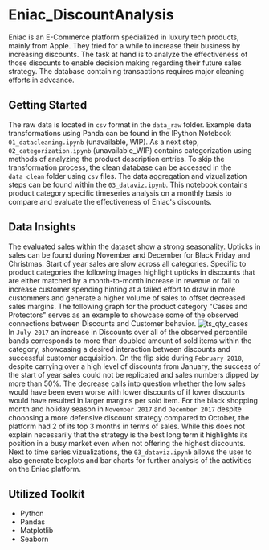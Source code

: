# Eniac_DiscountAnalysis
Eniac is an E-Commerce platform specialized in luxury tech products, mainly from Apple. They tried for a while to increase their business by increasing discounts. The task at hand is to analyze the effectiveness of those disocunts to enable decision making regarding their future sales strategy. The database containing transactions requires major cleaning efforts in advcance. 

## Getting Started
The raw data is located in `csv` format in the `data_raw` folder. Example data transformations using Panda can be found in the IPython Notebook `01_datacleaning.ipynb` (unavailable, WIP). As a next step, `02_categorization.ipynb` (unavailable_WIP) contains categorization using methods of analyzing the product description entries. To skip the transformation process, the clean database can be accessed in the `data_clean` folder using `csv` files. The data aggregation and vizualization steps can be found within the `03_dataviz.ipynb`. This notebook contains product category specific timeseries analysis on a monthly basis to compare and evaluate the effectiveness of Eniac's discounts. 

## Data Insights
The evaluated sales within the dataset show a strong seasonality. Upticks in sales can be found during November and December for Black Friday and Christmas. Start of year sales are slow across all categories. Specific to product categories the following images highlight upticks in discounts that are either matched by a month-to-month increase in revenue or fail to increase customer spending hinting at a failed effort to draw in more custommers and generate a higher volume of sales to offset decreased sales margins. The following graph for the product category "Cases and Protectors" serves as an example to showcase some of the observed connections between Discounts and Customer behavior.
![ts_qty_cases](https://github.com/user-attachments/assets/baea1dc2-3c7c-43be-a745-1d3999060b9d) <br>
In `July 2017` an increase in Discounts over all of the observed percentile bands corresponds to more than doubled amount of sold items within the category, showcasing a desired interaction between discounts and successful customer acquisition. On the flip side during `February 2018`, despite carrying over a high level of discounts from January, the success of the start of year sales could not be replicated and sales numbers dipped by more than 50%. The decrease calls into question whether the low sales would have been even worse with lower discounts of if lower discounts would have resulted in larger margins per sold item. For the black shopping month and holiday season in `November 2017` and `December 2017` despite chooosing a more defensive discount strategy compared to October, the platform had 2 of its top 3 months in terms of sales. While this does not explain necessarily that the strategy is the best long term it highlights its position in a busy market even when not offering the highest discounts.
Next to time series vizualizations, the `03_dataviz.ipynb` allows the user to also generate boxplots and bar charts for further analysis of the activities on the Eniac platform.

## Utilized Toolkit
- Python
- Pandas
- Matplotlib
- Seaborn
